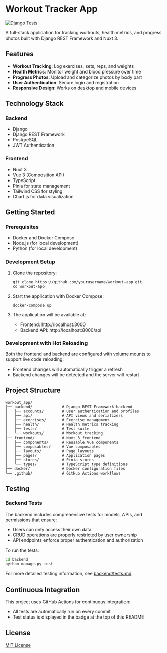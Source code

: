 # Workout Tracker App

[![Django Tests](https://github.com/schlunsen/fit-forty/actions/workflows/django-tests.yml/badge.svg)](https://github.com/schlunsen/fit-forty/actions/workflows/django-tests.yml)

A full-stack application for tracking workouts, health metrics, and progress photos built with Django REST Framework and Nuxt 3.

## Features

- **Workout Tracking**: Log exercises, sets, reps, and weights
- **Health Metrics**: Monitor weight and blood pressure over time
- **Progress Photos**: Upload and categorize photos by body part
- **User Authentication**: Secure login and registration
- **Responsive Design**: Works on desktop and mobile devices

## Technology Stack

### Backend
- Django
- Django REST Framework
- PostgreSQL
- JWT Authentication

### Frontend
- Nuxt 3
- Vue 3 (Composition API)
- TypeScript
- Pinia for state management
- Tailwind CSS for styling
- Chart.js for data visualization

## Getting Started

### Prerequisites
- Docker and Docker Compose
- Node.js (for local development)
- Python (for local development)

### Development Setup

1. Clone the repository:
   ```
   git clone https://github.com/yourusername/workout-app.git
   cd workout-app
   ```

2. Start the application with Docker Compose:
   ```
   docker-compose up
   ```

3. The application will be available at:
   - Frontend: http://localhost:3000
   - Backend API: http://localhost:8000/api

### Development with Hot Reloading

Both the frontend and backend are configured with volume mounts to support live code reloading:

- Frontend changes will automatically trigger a refresh
- Backend changes will be detected and the server will restart

## Project Structure

```
workout_app/
├── backend/             # Django REST Framework backend
│   ├── accounts/        # User authentication and profiles
│   ├── api/             # API views and serializers
│   ├── exercises/       # Exercise management
│   ├── health/          # Health metrics tracking
│   ├── tests/           # Test suite
│   └── workouts/        # Workout tracking
├── frontend/            # Nuxt 3 frontend
│   ├── components/      # Reusable Vue components
│   ├── composables/     # Vue composables
│   ├── layouts/         # Page layouts
│   ├── pages/           # Application pages
│   ├── stores/          # Pinia stores
│   └── types/           # TypeScript type definitions
├── docker/              # Docker configuration files
└── .github/             # GitHub Actions workflows
```

## Testing

### Backend Tests

The backend includes comprehensive tests for models, APIs, and permissions that ensure:

- Users can only access their own data
- CRUD operations are properly restricted by user ownership
- API endpoints enforce proper authentication and authorization

To run the tests:

```bash
cd backend
python manage.py test
```

For more detailed testing information, see [backend/tests.md](backend/tests.md).

## Continuous Integration

This project uses GitHub Actions for continuous integration:

- All tests are automatically run on every commit
- Test status is displayed in the badge at the top of this README

## License

[MIT License](LICENSE)